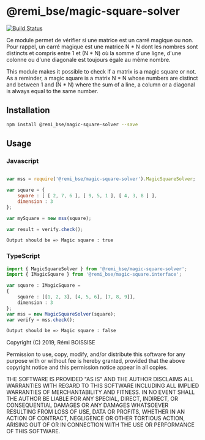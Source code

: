 # @remi_bse/magic-square-solver

[![Build Status](https://travis-ci.org/Remi13100/magic-square-solver.svg?branch=master)](https://travis-ci.org/Remi13100/magic-square-solver)

Ce module permet de vérifier si une matrice est un carré magique ou non. Pour rappel, un carré magique est une matrice N * N dont les nombres sont distincts et compris entre 1 et (N * N) où la somme d'une ligne, d'une colonne ou d'une diagonale est toujours égale au même nombre.

This module makes it possible to check if a matrix is a magic square or not. As a reminder, a magic square is a matrix N * N whose numbers are distinct and between 1 and (N * N) where the sum of a line, a column or a diagonal is always equal to the same number.

## Installation 
```sh
npm install @remi_bse/magic-square-solver --save
```
## Usage

### Javascript
```javascript

var mss = require('@remi_bse/magic-square-solver').MagicSquareSolver;

var square = {
    square : [ [ 2, 7, 6 ], [ 9, 5, 1 ], [ 4, 3, 8 ] ],
    dimension : 3
};

var mySquare = new mss(square);

var result = verify.check();

```
```sh
Output should be => Magic square : true
```
### TypeScript
```typescript
import { MagicSquareSolver } from '@remi_bse/magic-square-solver';
import { IMagicSquare } from '@remi_bse/magic-square.interface';

var square : IMagicSquare = 
{
    square : [[1, 2, 3], [4, 5, 6], [7, 8, 9]],
    dimension : 3
};
var mss = new MagicSquareSolver(square);
var verify = mss.check();

```
```sh
Output should be => Magic square : false
```

Copyright (C) 2019, Rémi BOISSISE

Permission to use, copy, modify, and/or distribute this software for any
purpose with or without fee is hereby granted, provided that the above
copyright notice and this permission notice appear in all copies.

THE SOFTWARE IS PROVIDED "AS IS" AND THE AUTHOR DISCLAIMS ALL WARRANTIES
WITH REGARD TO THIS SOFTWARE INCLUDING ALL IMPLIED WARRANTIES OF
MERCHANTABILITY AND FITNESS. IN NO EVENT SHALL THE AUTHOR BE LIABLE FOR
ANY SPECIAL, DIRECT, INDIRECT, OR CONSEQUENTIAL DAMAGES OR ANY DAMAGES
WHATSOEVER RESULTING FROM LOSS OF USE, DATA OR PROFITS, WHETHER IN AN ACTION
OF CONTRACT, NEGLIGENCE OR OTHER TORTIOUS ACTION, ARISING OUT OF OR IN
CONNECTION WITH THE USE OR PERFORMANCE OF THIS SOFTWARE.

